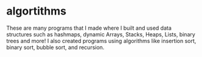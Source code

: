 # algortithms
These are many programs that I made where I built and used data structures such as hashmaps, dynamic Arrays, Stacks, Heaps, Lists, binary trees and more! I also created programs using algorithms like insertion sort, binary sort, bubble sort, and recursion. 
